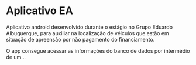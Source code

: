 <h1>Aplicativo EA</h1>

<p>Aplicativo android desenvolvido durante o estágio no Grupo Eduardo Albuquerque, para auxiliar na localização de véiculos que estão em situação de apreensão por não pagamento do financiamento.</p>

<p>O app consegue acessar as informações do banco de dados por intermédio de um...</p> 


